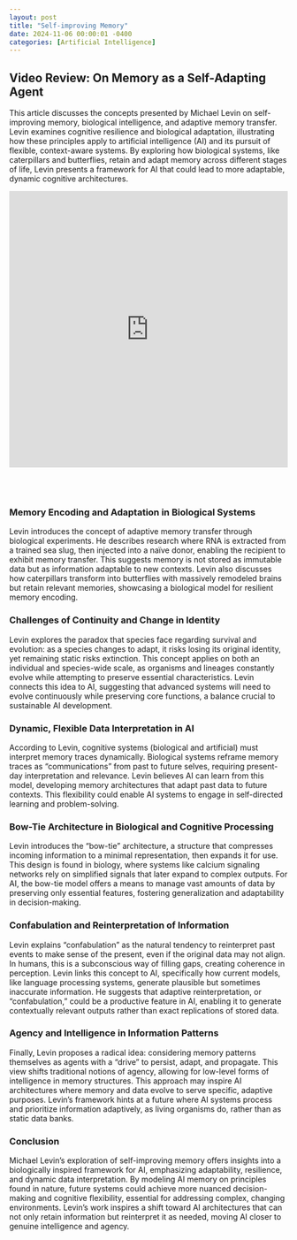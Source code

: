 ```yaml
---
layout: post
title: "Self-improving Memory"
date: 2024-11-06 00:00:01 -0400
categories: [Artificial Intelligence]
---
```

## Video Review: On Memory as a Self-Adapting Agent

This article discusses the concepts presented by Michael Levin on self-improving memory, biological intelligence, and adaptive memory transfer. Levin examines cognitive resilience and biological adaptation, illustrating how these principles apply to artificial intelligence (AI) and its pursuit of flexible, context-aware systems. By exploring how biological systems, like caterpillars and butterflies, retain and adapt memory across different stages of life, Levin presents a framework for AI that could lead to more adaptable, dynamic cognitive architectures.

<iframe width="100%" height="500px" src="https://www.youtube.com/embed/DdXcV3dXa_4?si=itP1MGez-xanL0P8" title="YouTube video player" frameborder="0" allow="accelerometer; autoplay; clipboard-write; encrypted-media; gyroscope; picture-in-picture; web-share" referrerpolicy="strict-origin-when-cross-origin" allowfullscreen></iframe>

<br><br>
###  Memory Encoding and Adaptation in Biological Systems

Levin introduces the concept of adaptive memory transfer through biological experiments. He describes research where RNA is extracted from a trained sea slug, then injected into a naïve donor, enabling the recipient to exhibit memory transfer. This suggests memory is not stored as immutable data but as information adaptable to new contexts. Levin also discusses how caterpillars transform into butterflies with massively remodeled brains but retain relevant memories, showcasing a biological model for resilient memory encoding.

### Challenges of Continuity and Change in Identity

Levin explores the paradox that species face regarding survival and evolution: as a species changes to adapt, it risks losing its original identity, yet remaining static risks extinction. This concept applies on both an individual and species-wide scale, as organisms and lineages constantly evolve while attempting to preserve essential characteristics. Levin connects this idea to AI, suggesting that advanced systems will need to evolve continuously while preserving core functions, a balance crucial to sustainable AI development.

### Dynamic, Flexible Data Interpretation in AI

According to Levin, cognitive systems (biological and artificial) must interpret memory traces dynamically. Biological systems reframe memory traces as “communications” from past to future selves, requiring present-day interpretation and relevance. Levin believes AI can learn from this model, developing memory architectures that adapt past data to future contexts. This flexibility could enable AI systems to engage in self-directed learning and problem-solving.

### Bow-Tie Architecture in Biological and Cognitive Processing

Levin introduces the “bow-tie” architecture, a structure that compresses incoming information to a minimal representation, then expands it for use. This design is found in biology, where systems like calcium signaling networks rely on simplified signals that later expand to complex outputs. For AI, the bow-tie model offers a means to manage vast amounts of data by preserving only essential features, fostering generalization and adaptability in decision-making.

### Confabulation and Reinterpretation of Information

Levin explains “confabulation” as the natural tendency to reinterpret past events to make sense of the present, even if the original data may not align. In humans, this is a subconscious way of filling gaps, creating coherence in perception. Levin links this concept to AI, specifically how current models, like language processing systems, generate plausible but sometimes inaccurate information. He suggests that adaptive reinterpretation, or “confabulation,” could be a productive feature in AI, enabling it to generate contextually relevant outputs rather than exact replications of stored data.

### Agency and Intelligence in Information Patterns

Finally, Levin proposes a radical idea: considering memory patterns themselves as agents with a “drive” to persist, adapt, and propagate. This view shifts traditional notions of agency, allowing for low-level forms of intelligence in memory structures. This approach may inspire AI architectures where memory and data evolve to serve specific, adaptive purposes. Levin’s framework hints at a future where AI systems process and prioritize information adaptively, as living organisms do, rather than as static data banks.

### Conclusion

Michael Levin’s exploration of self-improving memory offers insights into a biologically inspired framework for AI, emphasizing adaptability, resilience, and dynamic data interpretation. By modeling AI memory on principles found in nature, future systems could achieve more nuanced decision-making and cognitive flexibility, essential for addressing complex, changing environments. Levin’s work inspires a shift toward AI architectures that can not only retain information but reinterpret it as needed, moving AI closer to genuine intelligence and agency.
